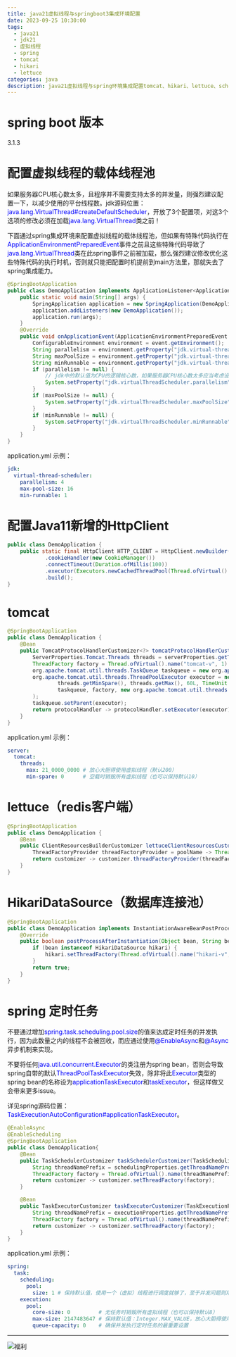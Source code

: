 ```yaml
---
title: java21虚拟线程与springboot3集成环境配置
date: 2023-09-25 10:30:00
tags:
  - java21
  - jdk21
  - 虚拟线程
  - spring
  - tomcat
  - hikari
  - lettuce
categories: java
description: java21虚拟线程与spring环境集成配置tomcat、hikari、lettuce、scheduler
---
```


# spring boot 版本

3.1.3

# 配置虚拟线程的载体线程池

如果服务器CPU核心数太多，且程序并不需要支持太多的并发量，则强烈建议配置一下，以减少使用的平台线程数。jdk源码位置：<font color="blue">java.lang.VirtualThread#createDefaultScheduler</font>，开放了3个配置项，对这3个选项的修改必须在加载<font color="blue">java.lang.VirtualThread</font>类之前！

下面通过spring集成环境来配置虚拟线程的载体线程池，但如果有特殊代码执行在<font color="blue">ApplicationEnvironmentPreparedEvent</font>事件之前且这些特殊代码导致了<font color="blue">java.lang.VirtualThread</font>类在此spring事件之前被加载，那么强烈建议修改优化这些特殊代码的执行时机，否则就只能把配置时机提前到main方法里，那就失去了spring集成能力。

```java
@SpringBootApplication
public class DemoApplication implements ApplicationListener<ApplicationEnvironmentPreparedEvent> {
    public static void main(String[] args) {
        SpringApplication application = new SpringApplication(DemoApplication.class);
        application.addListeners(new DemoApplication());
        application.run(args);
    }
    @Override
    public void onApplicationEvent(ApplicationEnvironmentPreparedEvent event) {
        ConfigurableEnvironment environment = event.getEnvironment();
        String parallelism = environment.getProperty("jdk.virtual-thread-scheduler.parallelism");
        String maxPoolSize = environment.getProperty("jdk.virtual-thread-scheduler.max-pool-size");
        String minRunnable = environment.getProperty("jdk.virtual-thread-scheduler.min-runnable");
        if (parallelism != null) {
            // jdk中的默认值为CPU的逻辑核心数，如果服务器CPU核心数太多应当考虑设置下！
            System.setProperty("jdk.virtualThreadScheduler.parallelism", parallelism);
        }
        if (maxPoolSize != null) {
            System.setProperty("jdk.virtualThreadScheduler.maxPoolSize", maxPoolSize);
        }
        if (minRunnable != null) {
            System.setProperty("jdk.virtualThreadScheduler.minRunnable", minRunnable);
        }
    }
}
```
application.yml 示例：
```yaml
jdk:
  virtual-thread-scheduler:
    parallelism: 4
    max-pool-size: 16
    min-runnable: 1
```

# 配置Java11新增的HttpClient

```java
public class DemoApplication {
    public static final HttpClient HTTP_CLIENT = HttpClient.newBuilder()
            .cookieHandler(new CookieManager())
            .connectTimeout(Duration.ofMillis(100))
            .executor(Executors.newCachedThreadPool(Thread.ofVirtual().name("HttpClient-v", 1).factory()))
            .build();
}
```

# tomcat

```java
@SpringBootApplication
public class DemoApplication {
    @Bean
    public TomcatProtocolHandlerCustomizer<?> tomcatProtocolHandlerCustomizer(ServerProperties serverProperties) {
        ServerProperties.Tomcat.Threads threads = serverProperties.getTomcat().getThreads();
        ThreadFactory factory = Thread.ofVirtual().name("tomcat-v", 1).factory();
        org.apache.tomcat.util.threads.TaskQueue taskqueue = new org.apache.tomcat.util.threads.TaskQueue();
        org.apache.tomcat.util.threads.ThreadPoolExecutor executor = new org.apache.tomcat.util.threads.ThreadPoolExecutor(
                threads.getMinSpare(), threads.getMax(), 60L, TimeUnit.SECONDS,
                taskqueue, factory, new org.apache.tomcat.util.threads.ThreadPoolExecutor.AbortPolicy()
        );
        taskqueue.setParent(executor);
        return protocolHandler -> protocolHandler.setExecutor(executor);
    }
}
```

application.yml 示例：

```yaml
server:
  tomcat:
    threads:
      max: 21_0000_0000 # 放心大胆得使用虚拟线程（默认200）
      min-spare: 0      # 空载时销毁所有虚拟线程（也可以保持默认10）
```

# lettuce（redis客户端）

```java
@SpringBootApplication
public class DemoApplication {
    @Bean
    public ClientResourcesBuilderCustomizer lettuceClientResourcesCustomizer() {
        ThreadFactoryProvider threadFactoryProvider = poolName -> Thread.ofVirtual().name(poolName + "-v", 1).factory();
        return customizer -> customizer.threadFactoryProvider(threadFactoryProvider);
    }
}
```

# HikariDataSource（数据库连接池）

```java
@SpringBootApplication
public class DemoApplication implements InstantiationAwareBeanPostProcessor{
    @Override
    public boolean postProcessAfterInstantiation(Object bean, String beanName) throws BeansException {
        if (bean instanceof HikariDataSource hikari) {
            hikari.setThreadFactory(Thread.ofVirtual().name("hikari-v", 1).factory());
        }
        return true;
    }
}
```

# spring 定时任务

不要通过增加<font color="blue">spring.task.scheduling.pool.size</font>的值来达成定时任务的并发执行，因为此数量之内的线程不会被回收，而应通过使用<font color="blue">@EnableAsync</font>和<font color="blue">@Async</font>异步机制来实现。

不要将任何<font color="blue">java.util.concurrent.Executor</font>的类注册为spring bean，否则会导致spring自带的默认<font color="blue">ThreadPoolTaskExecutor</font>失效，除非将此<font color="blue">Executor</font>类型的spring bean的名称设为<font color="blue">applicationTaskExecutor</font>和<font color="blue">taskExecutor</font>，但这样做又会带来更多issue。

详见spring源码位置：<font color="blue">TaskExecutionAutoConfiguration#applicationTaskExecutor</font>。

```java
@EnableAsync
@EnableScheduling
@SpringBootApplication
public class DemoApplication{
    @Bean
    public TaskSchedulerCustomizer taskSchedulerCustomizer(TaskSchedulingProperties schedulingProperties) {
        String threadNamePrefix = schedulingProperties.getThreadNamePrefix() + "v";
        ThreadFactory factory = Thread.ofVirtual().name(threadNamePrefix, 1).factory();
        return customizer -> customizer.setThreadFactory(factory);
    }

    @Bean
    public TaskExecutorCustomizer taskExecutorCustomizer(TaskExecutionProperties executionProperties) {
        String threadNamePrefix = executionProperties.getThreadNamePrefix() + "v";
        ThreadFactory factory = Thread.ofVirtual().name(threadNamePrefix, 1).factory();
        return customizer -> customizer.setThreadFactory(factory);
    }
}
```

application.yml 示例：

```yaml
spring:
  task:
    scheduling:
      pool:
        size: 1 # 保持默认值，使用一个（虚拟）线程进行调度就够了，至于并发问题则用异步机制来解决
    execution:
      pool:
        core-size: 0         # 无任务时销毁所有虚拟线程（也可以保持默认8）
        max-size: 2147483647 # 保持默认值：Integer.MAX_VALUE，放心大胆得使用虚拟线程
        queue-capacity: 0    # 确保并发执行定时任务的最重要设置
```


------
![福利](/images/骚图/三国杀/孙鲁班.jpg)

